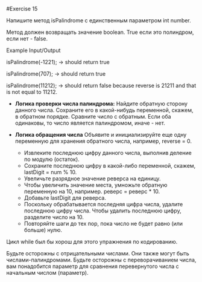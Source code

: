 #Exercise 15

Напишите метод isPalindrome с единственным параметром int number.

Метод должен возвращать значение boolean. True если это полиндром, если нет - false.

Example Input/Output

isPalindrome(-1221); → should return true

isPalindrome(707); → should return true

isPalindrome(11212); → should return false because reverse is 21211 and that is not equal to 11212.

- **Логика проверки числа палиндрома:** Найдите обратную сторону данного числа. Сохраните его в какой-нибудь переменной, скажем, в обратном порядке. Сравните число с обратным. Если оба одинаковы, то число является палиндромом, иначе - нет.

- **Логика обращения числа** Объявите и инициализируйте еще одну переменную для хранения обратного числа, например, reverse = 0. 
  - Извлеките последнюю цифру данного числа, выполнив деление по модулю (остаток).
  - Сохраните последнюю цифру в какой-либо переменной, скажем, lastDigit = num % 10.
  - Увеличьте разрядное значение реверса на единицу.
  - Чтобы увеличить значение места, умножьте обратную переменную на 10, например. реверс = реверс * 10.
  - Добавьте lastDigit для реверса.
  - Поскольку обрабатывается последняя цифра числа, удалите последнюю цифру числа. Чтобы удалить последнюю цифру, разделите число на 10.
  - Повторяйте шаги до тех пор, пока число не будет равно (или больше) нулю.

Цикл while был бы хорош для этого упражнения по кодированию.

Будьте осторожны с отрицательными числами. Они также могут быть числами-палиндромами.
Будьте осторожны с переворачиванием числа, вам понадобится параметр для сравнения перевернутого числа с начальным числом (параметр).

